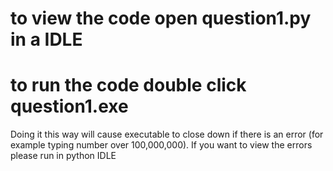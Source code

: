 # to view the code open question1.py in a IDLE


# to run the code double click question1.exe
Doing it this way will cause executable to close down if there is an error 
(for example typing number over 100,000,000). If you want to view the errors please run in python IDLE
